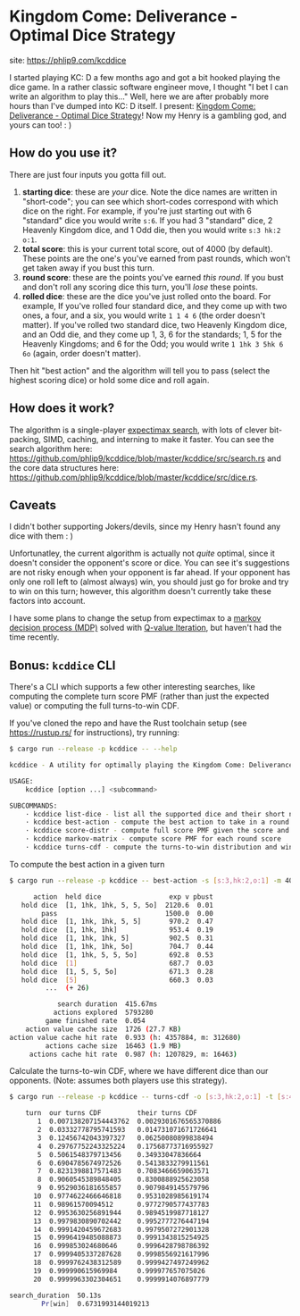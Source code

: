 # Kingdom Come: Deliverance - Optimal Dice Strategy

site: <https://phlip9.com/kcddice>

I started playing KC: D a few months ago and got a bit hooked playing the dice game. In a rather classic software engineer move, I thought "I bet I can write an algorithm to play this..." Well, here we are after probably more hours than I've dumped into KC: D itself. I present: [Kingdom Come: Deliverance - Optimal Dice Strategy](https://phlip9.com/kcddice/)! Now my Henry is a gambling god, and yours can too! : )

## How do you use it?

There are just four inputs you gotta fill out.

1. **starting dice**: these are *your* dice. Note the dice names are written in "short-code"; you can see which short-codes correspond with which dice on the right. For example, if you're just starting out with 6 "standard" dice you would write `s:6`. If you had 3 "standard" dice, 2 Heavenly Kingdom dice, and 1 Odd die, then you would write `s:3 hk:2 o:1`.
2. **total score**: this is your current total score, out of 4000 (by default). These points are the one's you've earned from past rounds, which won't get taken away if you bust this turn.
3. **round score**: these are the points you've earned _this round_. If you bust and don't roll any scoring dice this turn, you'll _lose_ these points.
4. **rolled dice**: these are the dice you've just rolled onto the board. For example, If you've rolled four standard dice, and they come up with two ones, a four, and a six, you would write `1 1 4 6` (the order doesn't matter). If you've rolled two standard dice, two Heavenly Kingdom dice, and an Odd die, and they come up 1, 3, 6 for the standards; 1, 5 for the Heavenly Kingdoms; and 6 for the Odd; you would write `1 1hk 3 5hk 6 6o` (again, order doesn't matter).

Then hit "best action" and the algorithm will tell you to pass (select the highest scoring dice) or hold some dice and roll again.

## How does it work?

The algorithm is a single-player [expectimax search](https://phlip9.com/notes/AI%20ML/Expectimax%20Search/), with lots of clever bit-packing, SIMD, caching, and interning to make it faster. You can see the search algorithm here: <https://github.com/phlip9/kcddice/blob/master/kcddice/src/search.rs> and the core data structures here: <https://github.com/phlip9/kcddice/blob/master/kcddice/src/dice.rs>.

## Caveats

I didn't bother supporting Jokers/devils, since my Henry hasn't found any dice with them : )

Unfortunatley, the current algorithm is actually not _quite_ optimal, since it doesn't consider the opponent's score or dice. You can see it's suggestions are not risky enough when your opponent is far ahead. If your opponent has only one roll left to (almost always) win, you should just go for broke and try to win on this turn; however, this algorithm doesn't currently take these factors into account.

I have some plans to change the setup from expectimax to a [markov decision process (MDP)](https://phlip9.com/notes/AI%20ML/Markov%20Decision%20Process%20(MDP)/) solved with [Q-value Iteration](https://phlip9.com/notes/AI%20ML/Markov%20Decision%20Process%20(MDP)/#q-value-iteration), but haven't had the time recently.

## Bonus: `kcddice` CLI

There's a CLI which supports a few other interesting searches, like computing the complete turn score PMF (rather than just the expected value) or computing the full turns-to-win CDF.

If you've cloned the repo and have the Rust toolchain setup (see <https://rustup.rs/> for instructions), try running:

```bash
$ cargo run --release -p kcddice -- --help

kcddice - A utility for optimally playing the Kingdom Come: Deliverance dice game!

USAGE:
    kcddice [option ...] <subcommand>

SUBCOMMANDS:
    · kcddice list-dice - list all the supported dice and their short names
    · kcddice best-action - compute the best action to take in a round
    · kcddice score-distr - compute full score PMF given the score and dice left to roll
    · kcddice markov-matrix - compute score PMF for each round score
    · kcddice turns-cdf - compute the turns-to-win distribution and win probability
```

To compute the best action in a given turn

```bash
$ cargo run --release -p kcddice -- best-action -s [s:3,hk:2,o:1] -m 4000 -t 0 0 [1,1hk,1hk,5,5,5o]

      action  held dice                 exp v pbust
   hold dice  [1, 1hk, 1hk, 5, 5, 5o]  2120.6  0.01
        pass                           1500.0  0.00
   hold dice  [1, 1hk, 1hk, 5, 5]       970.2  0.47
   hold dice  [1, 1hk, 1hk]             953.4  0.19
   hold dice  [1, 1hk, 1hk, 5]          902.5  0.31
   hold dice  [1, 1hk, 1hk, 5o]         704.7  0.44
   hold dice  [1, 1hk, 5, 5, 5o]        692.8  0.53
   hold dice  [1]                       687.7  0.03
   hold dice  [1, 5, 5, 5o]             671.3  0.28
   hold dice  [5]                       660.3  0.03
         ...  (+ 26)

            search duration  415.67ms
           actions explored  5793280
         game finished rate  0.054
    action value cache size  1726 (27.7 KB)
action value cache hit rate  0.933 (h: 4357884, m: 312680)
         actions cache size  16463 (1.9 MB)
     actions cache hit rate  0.987 (h: 1207829, m: 16463)
```

Calculate the turns-to-win CDF, where we have different dice than our opponents. (Note: assumes both players use this strategy).

```bash
$ cargo run --release -p kcddice -- turns-cdf -o [s:3,hk:2,o:1] -t [s:4,o:2]

    turn  our turns CDF         their turns CDF
       1  0.007138207154443762  0.0029301676565370886
       2  0.03332778795741593   0.014731071671726641
       3  0.12456742043397327   0.06250080899838494
       4  0.29767752243325224   0.17568773716955927
       5  0.5061548379713456    0.34933047836664
       6  0.6904785674972526    0.5413833279911561
       7  0.8231398817571483    0.7083466659063571
       8  0.9060545389848405    0.8300888925623058
       9  0.9529036181655857    0.9079849145579796
      10  0.9774622466646818    0.9531028985619174
      11  0.98961570094512      0.9772790577437783
      12  0.9953630256891944    0.9894519987718127
      13  0.9979830890702442    0.9952777276447194
      14  0.9991420459672683    0.9979507272901328
      15  0.9996419485088873    0.9991343815254925
      16  0.999853024680646     0.9996428798786392
      17  0.9999405337287628    0.9998556921617996
      18  0.9999762438312589    0.9999427497249962
      19  0.999990615969984     0.999977657075026
      20  0.9999963302304651    0.9999914076897779

search_duration  50.13s
        Pr[win]  0.6731993144019213
```
